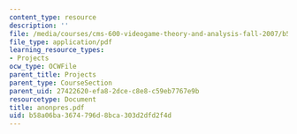 ```yaml
---
content_type: resource
description: ''
file: /media/courses/cms-600-videogame-theory-and-analysis-fall-2007/b58a06ba3674796d8bca303d2dfd2f4d_anonpres.pdf
file_type: application/pdf
learning_resource_types:
- Projects
ocw_type: OCWFile
parent_title: Projects
parent_type: CourseSection
parent_uid: 27422620-efa8-2dce-c8e8-c59eb7767e9b
resourcetype: Document
title: anonpres.pdf
uid: b58a06ba-3674-796d-8bca-303d2dfd2f4d
---
```

